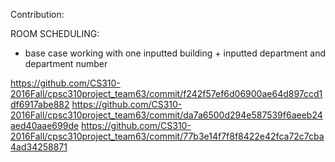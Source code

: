 Contribution: 

ROOM SCHEDULING: 
- base case working with one inputted building + inputted department and department number

https://github.com/CS310-2016Fall/cpsc310project_team63/commit/f242f57ef6d06900ae64d897ccd1df6917abe882
https://github.com/CS310-2016Fall/cpsc310project_team63/commit/da7a6500d294e587539f6aeeb24aed40aae699de
https://github.com/CS310-2016Fall/cpsc310project_team63/commit/77b3e14f7f8f8422e42fca72c7cba4ad34258871